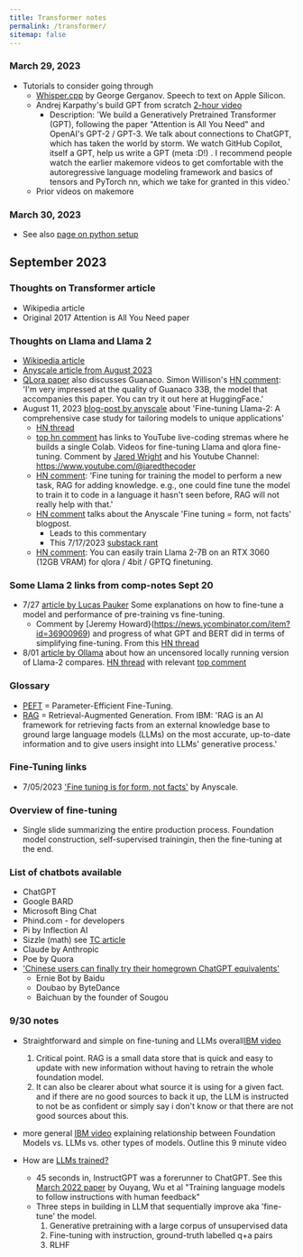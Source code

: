 ```yaml
---
title: Transformer notes
permalink: /transformer/
sitemap: false
---
```



### March 29, 2023
* Tutorials to consider going through
	* [Whisper.cpp](https://github.com/ggerganov/whisper.cpp) by George Gerganov. Speech to text on Apple Silicon.
	* Andrej Karpathy's build GPT from scratch [2-hour video](https://www.youtube.com/watch?v=kCc8FmEb1nY&t=13s)
		* Description: 'We build a Generatively Pretrained Transformer (GPT), following the paper "Attention is All You Need" and OpenAI's GPT-2 / GPT-3. We talk about connections to ChatGPT, which has taken the world by storm. We watch GitHub Copilot, itself a GPT, help us write a GPT (meta :D!) . I recommend people watch the earlier makemore videos to get comfortable with the autoregressive language modeling framework and basics of tensors and PyTorch nn, which we take for granted in this video.'
	* Prior videos on makemore

### March 30, 2023
* See also [page on python setup](/python)

## September 2023
### Thoughts on Transformer article
* Wikipedia article
* Original 2017 Attention is All You Need paper



### Thoughts on Llama and Llama 2 
* [Wikipedia article](https://en.wikipedia.org/wiki/LLaMA)
* [Anyscale article from August 2023](https://www.anyscale.com/blog/llama-2-is-about-as-factually-accurate-as-gpt-4-for-summaries-and-is-30x-cheaper)
* [QLora paper](https://arxiv.org/abs/2305.14314) also discusses Guanaco. Simon Willison's [HN comment](https://news.ycombinator.com/item?id=36064845): 'I'm very impressed at the quality of Guanaco 33B, the model that accompanies this paper.  You can try it out here at HuggingFace.'
* August 11, 2023 [blog-post by anyscale](https://www.anyscale.com/blog/fine-tuning-llama-2-a-comprehensive-case-study-for-tailoring-models-to-unique-applications) about 'Fine-tuning Llama-2: A comprehensive case study for tailoring models to unique applications'
	* [HN thread](https://news.ycombinator.com/item?id=37090632)
	* [top hn comment](https://news.ycombinator.com/item?id=37091097) has links to YouTube live-coding stremas where he builds a single Colab. Videos for fine-tuning Llama and qlora fine-tuning. Comment by [Jared Wright](https://news.ycombinator.com/user?id=jawerty) and his Youtube Channel: https://www.youtube.com/@jaredthecoder
	* [HN comment](https://news.ycombinator.com/item?id=37091602): 'Fine tuning for training the model to perform a new task, RAG for adding knowledge. e.g., one could fine tune the model to train it to code in a language it hasn't seen before, RAG will not really help with that.' 
	* [HN comment](https://news.ycombinator.com/item?id=37092802) talks about the Anyscale 'Fine tuning = form, not facts' blogpost.
		* Leads to this commentary
		* This 7/17/2023 [substack rant](https://zzbbyy.substack.com/p/why-you-need-rag-not-finetuning)
	* [HN comment](https://news.ycombinator.com/item?id=37091586): You can easily train Llama 2-7B on an RTX 3060 (12GB VRAM) for qlora / 4bit / GPTQ finetuning.


### Some Llama 2 links from comp-notes Sept 20
* 7/27 [article by Lucas Pauker](https://lucaspauker.com/articles/llms-unleashed-the-power-of-fine-tuning) Some explanations on how to fine-tune a model and performance of pre-training vs fine-tuning.
	* Comment by [Jeremy Howard}(https://news.ycombinator.com/item?id=36900969) and progress of what GPT and BERT did in terms of simplifying fine-tuning. From this [HN thread](https://news.ycombinator.com/item?id=36896710)
* 8/01 [article by Ollama](https://ollama.ai/blog/run-llama2-uncensored-locally) about how an uncensored locally running version of Llama-2 compares. [HN thread](https://news.ycombinator.com/item?id=36973584) with relevant [top comment](https://news.ycombinator.com/item?id=36975031)





### Glossary
* [PEFT](https://www.leewayhertz.com/parameter-efficient-fine-tuning/) = Parameter-Efficient Fine-Tuning.
* [RAG](https://research.ibm.com/blog/retrieval-augmented-generation-RAG) = Retrieval-Augmented Generation. From IBM: 'RAG is an AI framework for retrieving facts from an external knowledge base to ground large language models (LLMs) on the most accurate, up-to-date information and to give users insight into LLMs' generative process.'




### Fine-Tuning links
* 7/05/2023 ['Fine tuning is for form, not facts'](https://www.anyscale.com/blog/fine-tuning-is-for-form-not-facts) by Anyscale.


### Overview of fine-tuning
* Single slide summarizing the entire production process. Foundation model construction, self-supervised trainingin, then the fine-tuning at the end. 



### List of chatbots available
* ChatGPT
* Google BARD
* Microsoft Bing Chat
* Phind.com - for developers
* Pi by Inflection AI
* Sizzle (math) see [TC article](https://techcrunch.com/2023/09/20/former-meta-ai-vp-debuts-sizzle-an-ai-powered-learning-app-and-chatbot/)
* Claude by Anthropic
* Poe by Quora
* ['Chinese users can finally try their homegrown ChatGPT equivalents'](https://techcrunch.com/2023/08/31/chinese-users-can-finally-try-their-homegrown-chatgpt-equivalents/)
	* Ernie Bot by Baidu
	* Doubao by ByteDance
	* Baichuan by the founder of Sougou


### 9/30 notes

* Straightforward and simple on fine-tuning and LLMs overall[IBM video](https://www.youtube.com/watch?v=T-D1OfcDW1M)
	1. Critical point. RAG is a small data store that is quick and easy to update with new information without having to retrain the whole foundation model. 
	1. It can also be clearer about what source it is using for a given fact. and if there are no good sources to back it up, the LLM is instructed to not be as confident or simply say i don't know or that there are not good sources about this.
* more general [IBM video](https://www.youtube.com/watch?v=hfIUstzHs9A) explaining relationship between Foundation Models vs. LLMs vs. other types of models. Outline this 9 minute video

* How are [LLMs trained?](https://www.youtube.com/watch?v=VPRSBzXzavo)
	* 45 seconds in, InstructGPT was a forerunner to ChatGPT. See this [March 2022 paper](https://arxiv.org/abs/2203.02155) by Ouyang, Wu et al "Training language models to follow instructions with human feedback"
	* Three steps in building in LLM that sequentially improve aka 'fine-tune' the model.
		1. Generative pretraining with a large corpus of unsupervised data
		1. Fine-tuning with instruction, ground-truth labelled q+a pairs
		1. RLHF 
